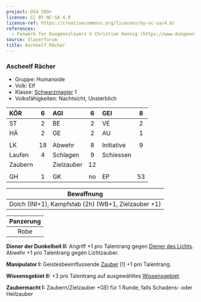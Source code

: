 ```yaml
---
project: DS4 SRD+
license: CC BY-NC-SA 4.0
licence-ref: https://creativecommons.org/licenses/by-nc-sa/4.0/
references: 
  - Fanwerk for Dungeonslayers © Christian Kennig (https://www.dungeonslayers.net/)
source: Slayerforum
title: Ascheelf Rächer
---
```


### Ascheelf Rächer

- Gruppe: Humanoide
- Volk: Elf
- Klasse: [Schwarzmagier](../../grw/charaktere-klasse-schwarzmagier.md) 1
- Volksfähigkeiten: Nachtsicht, Unsterblich

| KÖR     |  6  | AGI        |  6  | GEI        |  8  |
| :------ | :-: | :--------- | :-: | :--------- | :-: |
| ST      |  2  | BE         |  2  | VE         |  2  |
| HÄ      |  2  | GE         |  2  | AU         |  1  |
|         |     |            |     |            |     |
| LK      | 18  | Abwehr     |  8  | Initiative |  9  |
| Laufen  |  4  | Schlagen   |  9  | Schiessen  |     |
| Zaubern |     | Zielzauber | 12  |            |     |
|         |     |            |     |            |     |
| GH      |  1  | GK         | no  | EP         | 53  |

|                     Bewaffnung                      |
| :-------------------------------------------------: |
| Dolch (INI+1), Kampfstab (2h) (WB+1, Zielzauber +1) |

| Panzerung |
| :-------: |
|   Robe    |

**Diener der Dunkelheit II:** Angriff +1 pro Talentrang gegen [Diener des Lichts](../../grw/talente/diener-des-lichts.md). Abwehr +1 pro Talentrang gegen Lichtzauber.

**Manipulator I:** Geistesbeeinflussende [Zauber](../../fanwerk/zauber/zauber.md) [!] +1 pro Talentrang.

**Wissensgebiet II:** +3 pro Talentrang auf ausgewähltes [Wissensgebiet](../../grw/talente/wissensgebiet.md).

**Zaubermacht I:** Zaubern/Zielzauber +GEI für 1 Runde, falls Schadens- oder Heilzauber

